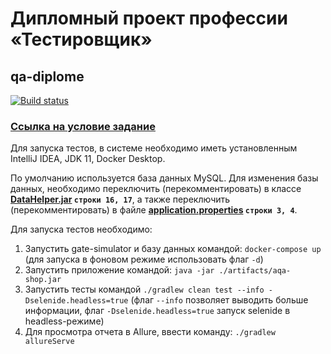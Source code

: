 # Дипломный проект профессии «Тестировщик»
## qa-diplome

[![Build status](https://ci.appveyor.com/api/projects/status/927lxpr4slyny2r6?svg=true)](https://ci.appveyor.com/project/Kingwood15/qa-diplome)

### [Ссылка на условие задание](https://github.com/netology-code/qa-diploma)

Для запуска тестов, в системе необходимо иметь установленным IntelliJ IDEA, JDK 11, Docker Desktop.

По умолчанию используется база данных MySQL.
Для изменения базы данных, необходимо переключить (перекомментировать) в классе **[DataHelper.jar](https://github.com/Kingwood15/qa-diplome/blob/master/src/test/java/ru/netology/data/DataHelper.java) `строки 16, 17`**, а также переключить (перекомментировать) в файле **[application.properties](https://github.com/Kingwood15/qa-diplome/blob/master/application.properties) `строки 3, 4`**.

Для запуска тестов необходимо:
1. Запустить gate-simulator и базу данных командой: `docker-compose up` (для запуска в фоновом режиме использовать флаг `-d`)
2. Запустить приложение командой: `java -jar ./artifacts/aqa-shop.jar` 
3. Запустить тесты командой `./gradlew clean test --info -Dselenide.headless=true` (флаг `--info` позволяет выводить больше информации, флаг `-Dselenide.headless=true` запуск selenide в headless-режиме)
4. Для просмотра отчета в Allure, ввести команду: `./gradlew allureServe`
